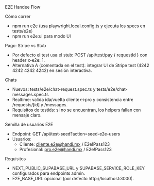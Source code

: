 ﻿E2E Handee Flow

Cómo correr
- npm run e2e (usa playwright.local.config.ts y ejecuta los specs en tests/e2e)
- npm run e2e:ui para modo UI

Pago: Stripe vs Stub
- Por defecto el test usa el stub: POST /api/test/pay { requestId } con header x-e2e: 1.
- Alternativa A (comentada en el test): integrar UI de Stripe test (4242 4242 4242 4242) en sesión interactiva.

Chats
- Nuevos: tests/e2e/chat-request.spec.ts y tests/e2e/chat-messages.spec.ts
- Realtime: valida ida/vuelta cliente↔pro y consistencia entre /requests/[id] y /messages.
- Requisitos de testids: si no se encuentran, los helpers fallan con mensaje claro.

Semilla de usuarios E2E
- Endpoint: GET /api/test-seed?action=seed-e2e-users
- Usuarios:
  - Cliente: cliente.e2e@handi.mx / E2e!Pass123
  - Profesional: pro.e2e@handi.mx / E2e!Pass123

Requisitos
- NEXT_PUBLIC_SUPABASE_URL y SUPABASE_SERVICE_ROLE_KEY configurados para endpoints admin.
- E2E_BASE_URL opcional (por defecto http://localhost:3000).
